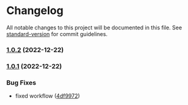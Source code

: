 # Changelog

All notable changes to this project will be documented in this file. See [standard-version](https://github.com/conventional-changelog/standard-version) for commit guidelines.

### [1.0.2](https://github.com/catsynth/obsidian-insert-header/compare/1.0.1...1.0.2) (2022-12-22)

### [1.0.1](https://github.com/catsynth/obsidian-insert-header/compare/1.0.0...1.0.1) (2022-12-22)


### Bug Fixes

* fixed workflow ([4df9972](https://github.com/catsynth/obsidian-insert-header/commit/4df9972b32389803ceaecbc86b328e8ccb826204))
